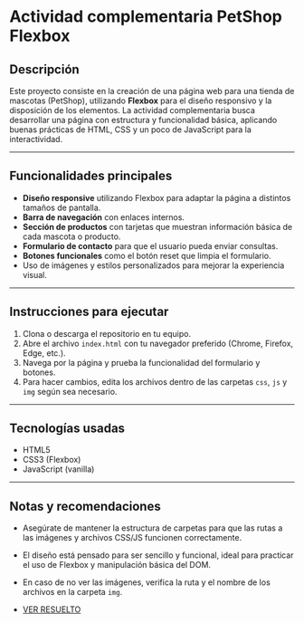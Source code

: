 # Actividad complementaria PetShop Flexbox

## Descripción

Este proyecto consiste en la creación de una página web para una tienda de mascotas (PetShop), utilizando **Flexbox** para el diseño responsivo y la disposición de los elementos. La actividad complementaria busca desarrollar una página con estructura y funcionalidad básica, aplicando buenas prácticas de HTML, CSS y un poco de JavaScript para la interactividad.

---

## Funcionalidades principales

- **Diseño responsive** utilizando Flexbox para adaptar la página a distintos tamaños de pantalla.
- **Barra de navegación** con enlaces internos.
- **Sección de productos** con tarjetas que muestran información básica de cada mascota o producto.
- **Formulario de contacto** para que el usuario pueda enviar consultas.
- **Botones funcionales** como el botón reset que limpia el formulario.
- Uso de imágenes y estilos personalizados para mejorar la experiencia visual.

---

## Instrucciones para ejecutar

1. Clona o descarga el repositorio en tu equipo.
2. Abre el archivo `index.html` con tu navegador preferido (Chrome, Firefox, Edge, etc.).
3. Navega por la página y prueba la funcionalidad del formulario y botones.
4. Para hacer cambios, edita los archivos dentro de las carpetas `css`, `js` y `img` según sea necesario.

---

## Tecnologías usadas

- HTML5
- CSS3 (Flexbox)
- JavaScript (vanilla)

---

## Notas y recomendaciones

- Asegúrate de mantener la estructura de carpetas para que las rutas a las imágenes y archivos CSS/JS funcionen correctamente.
- El diseño está pensado para ser sencillo y funcional, ideal para practicar el uso de Flexbox y manipulación básica del DOM.
- En caso de no ver las imágenes, verifica la ruta y el nombre de los archivos en la carpeta `img`.


- [VER RESUELTO](https://magamahe.github.io/TRABAJOS_ADA/FRONTEND_/MODULO_2/TRABAJO_EXTRA/index.html)